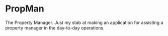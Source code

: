 # PropMan
The Property Manager. Just my stab at making an application for assisting a property manager in the day-to-day operations.
